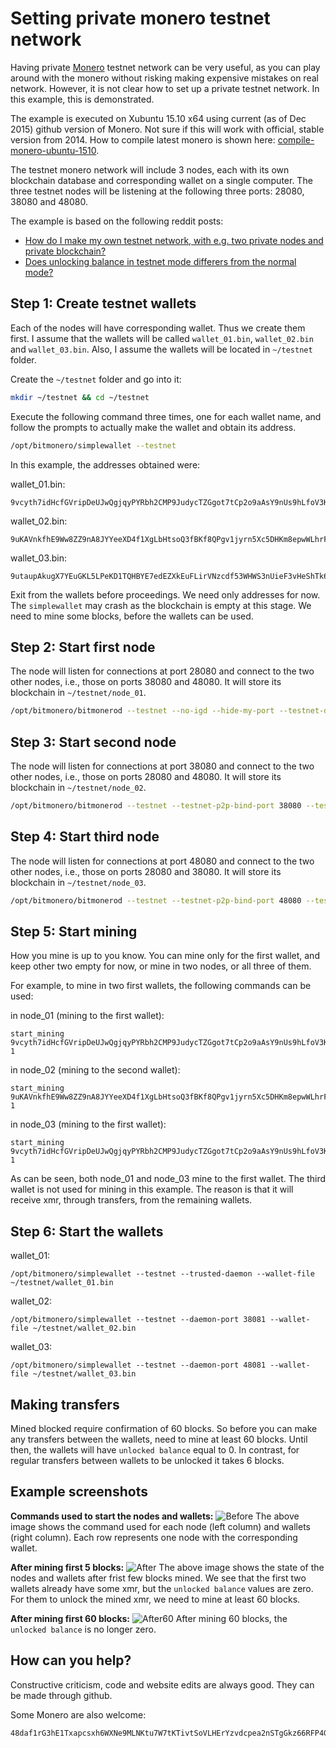 # Setting private monero testnet network

Having private [Monero](https://getmonero.org/) testnet network can be very useful, as you can play around
with the monero without risking making expensive mistakes on real network. However,
it is not clear how to set up a private testnet network. In this example, this
is demonstrated.

The example is executed on Xubuntu 15.10 x64 using current (as of Dec 2015)
github version of Monero. Not sure if this will work with official, stable version
from 2014.  How to compile latest monero is shown here:
[compile-monero-ubuntu-1510](http://moneroexamples.github.io/compile-monero-ubuntu-1510/).


The testnet monero network will include 3 nodes, each with its own blockchain database
and corresponding wallet on a single computer. The three testnet nodes will be listening
at the following three ports: 28080, 38080 and 48080.


The example is based on the following reddit posts:
 - [How do I make my own testnet network, with e.g. two private nodes and private blockchain?](https://www.reddit.com/r/Monero/comments/3x5qwo/how_do_i_make_my_own_testnet_network_with_eg_two/)
 - [Does unlocking balance in testnet mode differers from the normal mode?](https://www.reddit.com/r/Monero/comments/3xj9vp/does_unlocking_balance_in_testnet_mode_differers/)

## Step 1: Create testnet wallets

Each of the nodes will have corresponding wallet. Thus we create them first. I assume that the wallets will be called `wallet_01.bin`,
`wallet_02.bin` and `wallet_03.bin`. Also, I assume the wallets will be located in `~/testnet` folder.

Create the `~/testnet` folder and go into it:

```bash
mkdir ~/testnet && cd ~/testnet
```

Execute the following command three times, one for each wallet name, and follow the prompts to actually make the wallet and obtain its address.
```bash
/opt/bitmonero/simplewallet --testnet
```

In this example, the addresses obtained were:


wallet_01.bin:
```
9vcyth7idHcfGVripDeUJwQgjqyPYRbh2CMP9JudycTZGgot7tCp2o9aAsY9nUs9hLfoV3KQv59tE1hpZSpgTJXD9zVMHso
```

wallet_02.bin:
```
9uKAVnkfhE9Ww8ZZ9nA8JYYeeXD4f1XgLbHtsoQ3fBKf8QPgv1jyrn5Xc5DHKm8epwWLhrFJnH2w712N9Tk8yRxpGqJgN4C
```

wallet_03.bin:
```
9utaupAkugX7YEuGKL5LPeKD1TQHBYE7edEZXkEuFLirVNzcdf53WHWS3nUieF3vHeShTk6SqU5eSCce5W56mdcZHW67Cs3
```

Exit from the wallets before proceedings. We need only addresses for now.
The `simplewallet` may crash as the blockchain is empty at this stage.
We need to mine some blocks, before the wallets can be used.

## Step 2: Start first node

The node will listen for connections at port 28080 and connect to the two other nodes, i.e., those on ports 38080 and 48080. It will store its blockchain in `~/testnet/node_01`.

```bash
/opt/bitmonero/bitmonerod --testnet --no-igd --hide-my-port --testnet-data-dir ~/testnet/node_01 --p2p-bind-ip 127.0.0.1 --log-level 1 --add-exclusive-node 127.0.0.1:38080 --add-exclusive-node 127.0.0.1:48080
```

## Step 3: Start second node

The node will listen for connections at port 38080 and connect to the two other nodes, i.e., those on ports 28080 and 48080. It will store its blockchain in `~/testnet/node_02`.


```bash
/opt/bitmonero/bitmonerod --testnet --testnet-p2p-bind-port 38080 --testnet-rpc-bind-port 38081 --no-igd --hide-my-port  --log-level 1 --testnet-data-dir ~/testnet/node_02 --p2p-bind-ip 127.0.0.1 --add-exclusive-node 127.0.0.1:28080 --add-exclusive-node 127.0.0.1:48080
```
## Step 4: Start third node

The node will listen for connections at port 48080 and connect to the two other nodes, i.e., those on ports 28080 and 38080. It will store its blockchain in `~/testnet/node_03`.


```bash
/opt/bitmonero/bitmonerod --testnet --testnet-p2p-bind-port 48080 --testnet-rpc-bind-port 48081 --no-igd --hide-my-port  --log-level 1 --testnet-data-dir ~/testnet/node_03 --p2p-bind-ip 127.0.0.1 --add-exclusive-node 127.0.0.1:28080 --add-exclusive-node 127.0.0.1:38080
```

## Step 5: Start mining

How you mine is up to you know. You can mine only for the first wallet, and keep other two empty for now,
or mine in two nodes, or all three of them.

For example, to mine in two first wallets, the following commands can be used:


in node_01 (mining to the first wallet):
```
start_mining  9vcyth7idHcfGVripDeUJwQgjqyPYRbh2CMP9JudycTZGgot7tCp2o9aAsY9nUs9hLfoV3KQv59tE1hpZSpgTJXD9zVMHso 1
```

in node_02 (mining to the second wallet):
```
start_mining  9uKAVnkfhE9Ww8ZZ9nA8JYYeeXD4f1XgLbHtsoQ3fBKf8QPgv1jyrn5Xc5DHKm8epwWLhrFJnH2w712N9Tk8yRxpGqJgN4C 1
```

in node_03 (mining to the first wallet):
```
start_mining  9vcyth7idHcfGVripDeUJwQgjqyPYRbh2CMP9JudycTZGgot7tCp2o9aAsY9nUs9hLfoV3KQv59tE1hpZSpgTJXD9zVMHso 1
```

As can be seen, both node_01 and node_03 mine to the first wallet. The third wallet
is not used for mining in this example. The reason is that it will receive xmr,
through transfers, from the remaining wallets.

## Step 6: Start the wallets

wallet_01:
```
/opt/bitmonero/simplewallet --testnet --trusted-daemon --wallet-file ~/testnet/wallet_01.bin
```

wallet_02:
```
/opt/bitmonero/simplewallet --testnet --daemon-port 38081 --wallet-file ~/testnet/wallet_02.bin
```

wallet_03:
```
/opt/bitmonero/simplewallet --testnet --daemon-port 48081 --wallet-file ~/testnet/wallet_03.bin
```

## Making transfers

Mined blocked require confirmation of 60 blocks. So before you can make any transfers between the wallets, need to mine at least 60 blocks. Until then, the wallets will have `unlocked balance` equal to 0. In contrast, for regular transfers between
wallets to be unlocked it takes 6 blocks.



## Example screenshots

**Commands used to start the nodes and wallets:**
![Before](https://raw.githubusercontent.com/moneroexamples/private-testnet/master/img/testnet_setup.jpg)
The above image shows the command used for each node (left column) and wallets (right column).
Each row represents one node with the corresponding wallet.



**After mining first 5 blocks:**
![After](https://raw.githubusercontent.com/moneroexamples/private-testnet/master/img/testnet_run.jpg)
The above image shows the state of the nodes and wallets after frist few blocks mined. We see
that the first two wallets already have some xmr, but the `unlocked balance` values are zero. For them
to unlock the mined xmr, we need to mine at least 60 blocks.


**After mining first 60 blocks:**
![After60](https://raw.githubusercontent.com/moneroexamples/private-testnet/master/img/testnet_run_60.jpg)
After mining 60 blocks, the `unlocked balance` is no longer zero.


## How can you help?

Constructive criticism, code and website edits are always good. They can be made through github.

Some Monero are also welcome:
```
48daf1rG3hE1Txapcsxh6WXNe9MLNKtu7W7tKTivtSoVLHErYzvdcpea2nSTgGkz66RFP4GKVAsTV14v6G3oddBTHfxP6tU
```    
